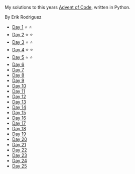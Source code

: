 My solutions to this years [Advent of Code](https://adventofcode.com/2020), written in Python.

By Erik Rodriguez

- [Day 1](https://github.com/Luffiez/AdventOfCode2020/tree/main/PythonApplication1/Day_1) :star: :star:
- [Day 2](https://github.com/Luffiez/AdventOfCode2020/tree/main/PythonApplication1/Day_2) :star: :star:
- [Day 3](https://github.com/Luffiez/AdventOfCode2020/tree/main/PythonApplication1/Day_3) :star: :star:
- [Day 4](https://github.com/Luffiez/AdventOfCode2020/tree/main/PythonApplication1/Day_4) :star: :star:
- [Day 5](https://github.com/Luffiez/AdventOfCode2020/tree/main/PythonApplication1/Day_5) :star: :star:
- [Day 6](https://github.com/Luffiez/AdventOfCode2020/tree/main/PythonApplication1/Day_6)
- [Day 7](https://github.com/Luffiez/AdventOfCode2020/tree/main/PythonApplication1/Day_7)
- [Day 8](https://github.com/Luffiez/AdventOfCode2020/tree/main/PythonApplication1/Day_8)
- [Day 9](https://github.com/Luffiez/AdventOfCode2020/tree/main/PythonApplication1/Day_9)
- [Day 10](https://github.com/Luffiez/AdventOfCode2020/tree/main/PythonApplication1/Day_10)
- [Day 11](https://github.com/Luffiez/AdventOfCode2020/tree/main/PythonApplication1/Day_11)
- [Day 12](https://github.com/Luffiez/AdventOfCode2020/tree/main/PythonApplication1/Day_12)
- [Day 13](https://github.com/Luffiez/AdventOfCode2020/tree/main/PythonApplication1/Day_13)
- [Day 14](https://github.com/Luffiez/AdventOfCode2020/tree/main/PythonApplication1/Day_14)
- [Day 15](https://github.com/Luffiez/AdventOfCode2020/tree/main/PythonApplication1/Day_15)
- [Day 16](https://github.com/Luffiez/AdventOfCode2020/tree/main/PythonApplication1/Day_16)
- [Day 17](https://github.com/Luffiez/AdventOfCode2020/tree/main/PythonApplication1/Day_17)
- [Day 18](https://github.com/Luffiez/AdventOfCode2020/tree/main/PythonApplication1/Day_18)
- [Day 19](https://github.com/Luffiez/AdventOfCode2020/tree/main/PythonApplication1/Day_19)
- [Day 20](https://github.com/Luffiez/AdventOfCode2020/tree/main/PythonApplication1/Day_20)
- [Day 21](https://github.com/Luffiez/AdventOfCode2020/tree/main/PythonApplication1/Day_21)
- [Day 22](https://github.com/Luffiez/AdventOfCode2020/tree/main/PythonApplication1/Day_22)
- [Day 23](https://github.com/Luffiez/AdventOfCode2020/tree/main/PythonApplication1/Day_23)
- [Day 24](https://github.com/Luffiez/AdventOfCode2020/tree/main/PythonApplication1/Day_24)
- [Day 25](https://github.com/Luffiez/AdventOfCode2020/tree/main/PythonApplication1/Day_25)
